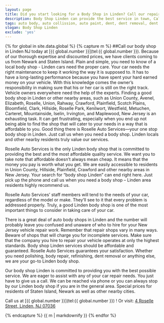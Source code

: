 ```yaml
---
layout: page
title: Did you start looking for a Body Shop in Linden? Call our repair shop located in NJ.
description: Body Shop Linden can provide the best service in town, Call Body Shop Linden, NJ today for your Body Shop Linden needs.
tags: auto body, auto collission, auto paint, dent, dent removal, dent repair, frame, frame straightening, linden, new jersey, nj, painting, paintless dent removal, removal, Repair, shop
slogan: Body Shop Linden
exclude: 'yes'
---
```


{% for global in site.data.global %}
{% capture m %}
##Call our body shop in Linden NJ today at [{{ global.number }}](tel:{{ global.number }}).
Because of our thorough expertise and discounted prices, we have clients coming to us from Newark and Staten Island. Plain and simple, you need to know of a local body shop - Linden cars need the proper care. Your car needs the right maintenance to keep it working the way it is supposed to. It has to have a long-lasting performance because you have spent your hard earned money on your vehicle. With this knowledge comes the owner’s responsibility in making sure that his or her car is still on the right track. Vehicle owners everywhere need the help of the experts. Finding a good body shop in Linden or other nearby areas, such as Union County, Avenel, Elizabeth, Roselle, Union, Rahway, Crawford, Plainfield, Scotch Plains, Bloomfield, Clark, Hillside, Roselle Park, Kenilwort, Westfield, Metuchen, Carteret, Mountainside, Iselin, Irvington, and Maplewood, New Jersey is an exhausting task. It can get frustrating, especially when you end up not being able to find the shop that will cater to your needs in a way that is affordable to you.  Good thing there is Roselle Auto Services—your one stop body shop in Linden. Just call us when you need a body shop. Linden locals and other nearby residents truly value our services.

Roselle Auto Services is the only Linden body shop that is committed to providing the best and the most affordable quality service. We want you to take note that affordable doesn’t always mean cheap. It means that the money you pay is worth what you get. We are easily accessible to residents in Union County, Hillside, Plainfield, Crawford and other nearby areas in New Jersey. Your search for “body shop Linden” can end right here. Just pick up the phone and call us when you need a body shop – Linden area residents highly recommend us.

Roselle Auto Services’ staff members will tend to the needs of your car, regardless of the model or make.  They’ll see to it that every problem is addressed properly. Truly, a good Linden body shop is one of the most important things to consider in taking care of your car.

There is a great deal of auto body shops in Linden and the number will probably leave you confused and unaware of who to hire for your New Jersey vehicle repair work. Remember that repair shops vary in many ways. Beware of shops that will charge you for incomplete services. Make sure that the company you hire to repair your vehicle operates at only the highest standards. Body shop Linden services should be affordable and guaranteed. Roselle Auto Services guarantees your satisfaction. Whether you need polishing, body repair, refinishing, dent removal or anything else, we are your go-to Linden body shop.

Our body shop Linden is committed to providing you with the best possible service. We are eager to assist with any of your car repair needs. You just have to give us a call. We can be reached via phone or you can always stop by our Linden body shop if you are in the general area. Special prices for residents of Staten Island, Newark as well as other nearby cities.



Call us at [{{ global.number }}](tel:{{ global.number }}) ! Or visit: [4 Roselle Street, Linden, NJ 07036](/contactus)

{% endcapture %}
{{ m | markdownify }}
{% endfor %}
